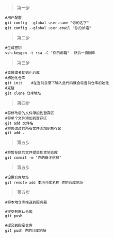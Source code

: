 > 第一步

```
#用户配置
git config --global user.name "你的名字"
git config --global user.email "你的邮箱"
```

> 第二步

```
#生成密钥
ssh-keygen -t rsa -C "你的邮箱"  然后一直回车
```

> 第三步

```
#克隆或者初始化仓库
#初始化仓库
git init    #在当前目录下输入此代码就会将当前仓库初始化
#克隆
git clone 仓库地址
```

> 第四步

```
#将修改后的文件添加到暂存区
#将单个文件添加到暂存区
git add 文件名  
#将修改过的所有文件添加到暂存区
git add . 
```

> 第五步

```
#将暂存区的文件提交到本地仓库
git commit -m "你的备注信息"
```

> 第五步

```
#设置仓库地址
git remote add 本地仓库名称 你的仓库地址
```



> 第五步

```
#将本地仓库推送到服务器

#提交到默认仓库
git push 

#提交到指定仓库
git push 你的仓库地址
```



